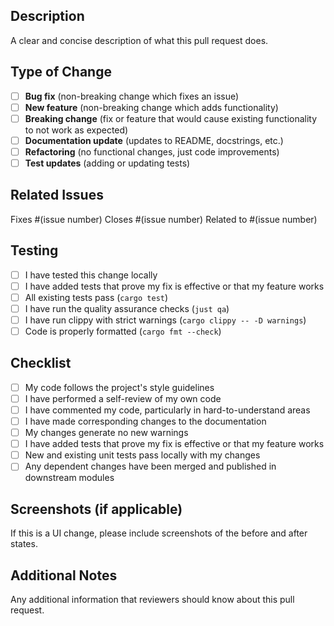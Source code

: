 ## Description

A clear and concise description of what this pull request does.

## Type of Change

- [ ] **Bug fix** (non-breaking change which fixes an issue)
- [ ] **New feature** (non-breaking change which adds functionality)
- [ ] **Breaking change** (fix or feature that would cause existing functionality to not work as expected)
- [ ] **Documentation update** (updates to README, docstrings, etc.)
- [ ] **Refactoring** (no functional changes, just code improvements)
- [ ] **Test updates** (adding or updating tests)

## Related Issues

Fixes #(issue number)
Closes #(issue number)
Related to #(issue number)

## Testing

- [ ] I have tested this change locally
- [ ] I have added tests that prove my fix is effective or that my feature works
- [ ] All existing tests pass (`cargo test`)
- [ ] I have run the quality assurance checks (`just qa`)
- [ ] I have run clippy with strict warnings (`cargo clippy -- -D warnings`)
- [ ] Code is properly formatted (`cargo fmt --check`)

## Checklist

- [ ] My code follows the project's style guidelines
- [ ] I have performed a self-review of my own code
- [ ] I have commented my code, particularly in hard-to-understand areas
- [ ] I have made corresponding changes to the documentation
- [ ] My changes generate no new warnings
- [ ] I have added tests that prove my fix is effective or that my feature works
- [ ] New and existing unit tests pass locally with my changes
- [ ] Any dependent changes have been merged and published in downstream modules

## Screenshots (if applicable)

If this is a UI change, please include screenshots of the before and after states.

## Additional Notes

Any additional information that reviewers should know about this pull request.
